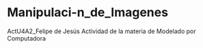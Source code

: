 # Manipulaci-n_de_Imagenes
ActU4A2_Felipe de Jesús Actividad de la materia de Modelado por Computadora
